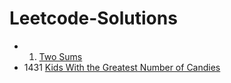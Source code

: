 # Leetcode-Solutions

* 1. [Two Sums](https://github.com/itsmohitj/Leetcode-Solutions/blob/master/two_sum.py)
* 1431 [Kids With the Greatest Number of Candies](https://github.com/itsmohitj/Leetcode-Solutions/blob/master/kids_with_the_greatest_number_of_candies.py)
